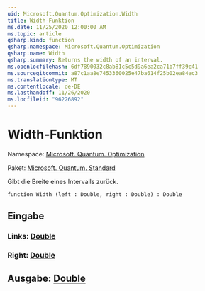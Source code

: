 ```yaml
---
uid: Microsoft.Quantum.Optimization.Width
title: Width-Funktion
ms.date: 11/25/2020 12:00:00 AM
ms.topic: article
qsharp.kind: function
qsharp.namespace: Microsoft.Quantum.Optimization
qsharp.name: Width
qsharp.summary: Returns the width of an interval.
ms.openlocfilehash: 6df7890032c8ab81c5c5d9a6ea2ca71b7ff39c41
ms.sourcegitcommit: a87c1aa8e7453360025e47ba614f25b02ea84ec3
ms.translationtype: MT
ms.contentlocale: de-DE
ms.lasthandoff: 11/26/2020
ms.locfileid: "96226892"
---
```

# <a name="width-function"></a>Width-Funktion

Namespace: [Microsoft. Quantum. Optimization](xref:Microsoft.Quantum.Optimization)

Paket: [Microsoft. Quantum. Standard](https://nuget.org/packages/Microsoft.Quantum.Standard)


Gibt die Breite eines Intervalls zurück.

```qsharp
function Width (left : Double, right : Double) : Double
```


## <a name="input"></a>Eingabe

### <a name="left--double"></a>Links: [Double](xref:microsoft.quantum.lang-ref.double)




### <a name="right--double"></a>Right: [Double](xref:microsoft.quantum.lang-ref.double)





## <a name="output--double"></a>Ausgabe: [Double](xref:microsoft.quantum.lang-ref.double)


